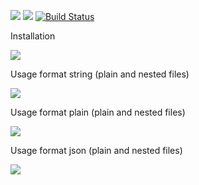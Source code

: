 <a href="https://codeclimate.com/github/honiara1973/project-lvl2-s487/maintainability"><img src="https://api.codeclimate.com/v1/badges/2207149f33b4033e6692/maintainability" /></a>
<a href="https://codeclimate.com/github/honiara1973/project-lvl2-s487/test_coverage"><img src="https://api.codeclimate.com/v1/badges/2207149f33b4033e6692/test_coverage" /></a>
[![Build Status](https://travis-ci.org/honiara1973/project-lvl2-s487.svg?branch=master)](https://travis-ci.org/honiara1973/project-lvl2-s487)


Installation

<a href="https://asciinema.org/a/r735uKFBWPITAQfDQgnpgeLGT" target="_blank"><img src="https://asciinema.org/a/r735uKFBWPITAQfDQgnpgeLGT.svg" /></a>

Usage format string (plain and nested files)

<a href="https://asciinema.org/a/vyuEnmaEfmXo64qV3kmnWUP4W" target="_blank"><img src="https://asciinema.org/a/vyuEnmaEfmXo64qV3kmnWUP4W.svg" /></a>

Usage format plain (plain and nested files)

<a href="https://asciinema.org/a/ZvK0SQyEElLxIQwHR73PnVNx8" target="_blank"><img src="https://asciinema.org/a/ZvK0SQyEElLxIQwHR73PnVNx8.svg" /></a>

Usage format json (plain and nested files)

<a href="https://asciinema.org/a/8gRcb7X1SSozXPboYJC9iaKlF" target="_blank"><img src="https://asciinema.org/a/8gRcb7X1SSozXPboYJC9iaKlF.svg" /></a>




